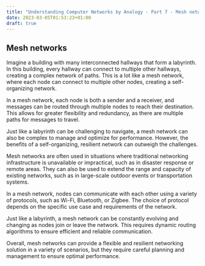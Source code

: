 ```yaml
---
title: "Understanding Computer Networks by Analogy - Part 7 - Mesh networks"
date: 2023-03-05T01:53:23+01:00
draft: true
---
```


## Mesh networks

Imagine a building with many interconnected hallways that form a labyrinth. In this building, every hallway can connect to multiple other hallways, creating a complex network of paths. This is a lot like a mesh network, where each node can connect to multiple other nodes, creating a self-organizing network.

In a mesh network, each node is both a sender and a receiver, and messages can be routed through multiple nodes to reach their destination. This allows for greater flexibility and redundancy, as there are multiple paths for messages to travel.

Just like a labyrinth can be challenging to navigate, a mesh network can also be complex to manage and optimize for performance. However, the benefits of a self-organizing, resilient network can outweigh the challenges.

Mesh networks are often used in situations where traditional networking infrastructure is unavailable or impractical, such as in disaster response or remote areas. They can also be used to extend the range and capacity of existing networks, such as in large-scale outdoor events or transportation systems.

In a mesh network, nodes can communicate with each other using a variety of protocols, such as Wi-Fi, Bluetooth, or Zigbee. The choice of protocol depends on the specific use case and requirements of the network.

Just like a labyrinth, a mesh network can be constantly evolving and changing as nodes join or leave the network. This requires dynamic routing algorithms to ensure efficient and reliable communication.

Overall, mesh networks can provide a flexible and resilient networking solution in a variety of scenarios, but they require careful planning and management to ensure optimal performance.